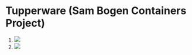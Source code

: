 # Tupperware (Sam Bogen Containers Project)

1. [![](https://github.com/samcbogen/containers-project/workflows/tests-fibonacci/badge.svg)](https://github.com/samcbogen/containers-project/actions?query=workflow%3Atests-fibonacci)
1. [![](https://github.com/samcbogen/containers-project/workflows/tests-range/badge.svg)](https://github.com/samcbogen/containers-project/actions?query=workflow%3Atests-range)
